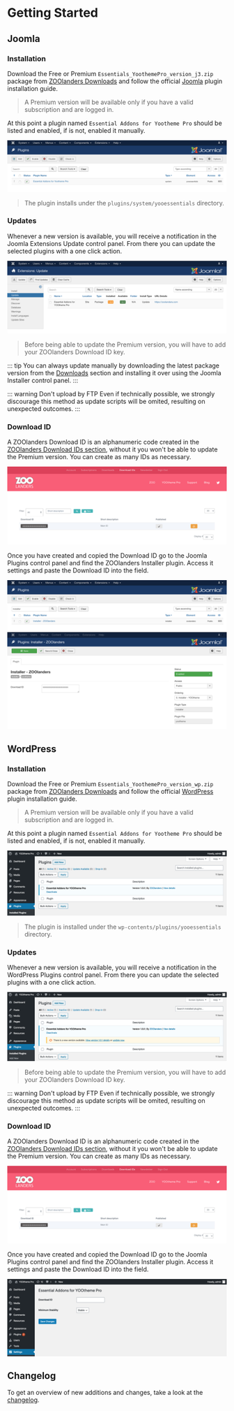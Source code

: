 # Getting Started

## Joomla

### Installation

Download the Free or Premium `Essentials_YoothemePro_version_j3.zip` package from [ZOOlanders Downloads](https://www.zoolanders.com/downloads) and follow the official [Joomla](https://docs.joomla.org/Installing_an_extension) plugin installation guide.

> A Premium version will be available only if you have a valid subscription and are logged in.

At this point a plugin named `Essential Addons for Yootheme Pro` should be listed and enabled, if is not, enabled it manually.

![Joomla Plugin](./assets/joomla-plugin.png)

> The plugin installs under the `plugins/system/yooessentials` directory.

### Updates

Whenever a new version is available, you will receive a notification in the Joomla Extensions Update control panel. From there you can update the selected plugins with a one click action.

![Joomla Updates](./assets/joomla-updates.png)

> Before being able to update the Premium version, you will have to add your ZOOlanders Download ID key.

::: tip
You can always update manually by downloading the latest package version from the [Downloads](https://www.zoolanders.com/downloads) section and installing it over using the Joomla Installer control panel.
:::

::: warning Don't upload by FTP
Even if technically possible, we strongly discourage this method as update scripts will be omited, resulting on unexpected outcomes.
:::

### Download ID

A ZOOlanders Download ID is an alphanumeric code created in the [ZOOlanders Download IDs section](https://www.zoolanders.com/download-ids), without it you won't be able to update the Premium version. You can create as many IDs as necessary.

![Download ID](./assets/download-id.png)

Once you have created and copied the Download ID go to the Joomla Plugins control panel and find the ZOOlanders Installer plugin. Access it settings and paste the Download ID into the field.

![ZOOlanders Installer Plugin](./assets/joomla-installer.png)
![ZOOlanders Installer Plugin Settings](./assets/joomla-installer-settings.png)

## WordPress

### Installation

Download the Free or Premium `Essentials_YoothemePro_version_wp.zip` package from [ZOOlanders Downloads](https://www.zoolanders.com/downloads) and follow the official [WordPress](https://wordpress.org/support/article/managing-plugins/) plugin installation guide.

> A Premium version will be available only if you have a valid subscription and are logged in.

At this point a plugin named `Essential Addons for Yootheme Pro` should be listed and enabled, if is not, enabled it manually.

![WordPress YOOessentials Plugin](./assets/wordpress-plugin.png)

> The plugin is installed under the `wp-contents/plugins/yooessentials` directory.

### Updates

Whenever a new version is available, you will receive a notification in the WordPress Plugins control panel. From there you can update the selected plugins with a one click action.

![WordPress Updates](./assets/wordpress-plugin-update.png)

> Before being able to update the Premium version, you will have to add your ZOOlanders Download ID key.

::: warning Don't upload by FTP
Even if technically possible, we strongly discourage this method as update scripts will be omited, resulting on unexpected outcomes.
:::

### Download ID

A ZOOlanders Download ID is an alphanumeric code created in the [ZOOlanders Download IDs section](https://www.zoolanders.com/download-ids), without it you won't be able to update the Premium version. You can create as many IDs as necessary.

![Download ID](./assets/download-id.png)

Once you have created and copied the Download ID go to the Joomla Plugins control panel and find the ZOOlanders Installer plugin. Access it settings and paste the Download ID into the field.

![WordPress YOOessentials Settings](./assets/wordpress-settings.png)

## Changelog

To get an overview of new additions and changes, take a look at the [changelog](https://www.zoolanders.com/essentials-for-yootheme-pro#changelog).

